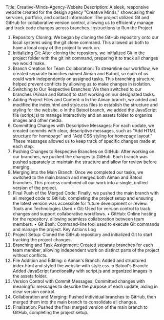 Title: Creative-Minds-Agency-Website
Description:
A sleek, responsive website created for the design agency "Creative Minds," showcasing their services, portfolio, and contact information. The project utilized Git and GitHub for collaborative version control, allowing us to efficiently manage and track code changes across branches.
Instructions to Run the Project
1.	Repository Cloning:
We began by cloning the GitHub repository onto our local systems using the git clone command. This allowed us both to have a local copy of the project to work on.
2.	Initializing Git:
After cloning the repository, we initialized Git in the project folder with the git init command, preparing it to track all changes we would make.
3.	Branch Creation for Team Collaboration:
To streamline our workflow, we created separate branches named Aiman and Batool, so each of us could work independently on assigned tasks. This branching structure helped prevent conflicts by allowing us to make changes in isolation.
4.	Switching to Our Respective Branches:
We then switched to our branches (Aiman and Batool) to start working on our designated tasks. 
5.	Adding Project Files and Content:
o	In the Aiman branch, we added and modified the index.html and style.css files to establish the structure and styling for the website.
o	In the Batool branch, we added the JavaScript file (script.js) to manage interactivity and an assets folder to organize images and other media.
6.	Committing Changes with Descriptive Messages:
For each update, we created commits with clear, descriptive messages, such as "Add HTML structure for homepage" and "Add CSS styling for homepage layout." These messages allowed us to keep track of specific changes made at each step.
7.	Pushing Changes to Respective Branches on GitHub:
After working on our branches, we pushed the changes to GitHub. Each branch was pushed separately to maintain the structure and allow for review before merging.
8.	Merging into the Main Branch:
Once we completed our tasks, we switched to the main branch and merged both Aiman and Batool branches. This process combined all our work into a single, unified version of the project.
9.	Final Push of the Merged Code:
Finally, we pushed the main branch with all merged code to GitHub, completing the project setup and ensuring the latest version was accessible for future development or review.
Tools and Technologies Used
•	Git: Used for version control to track changes and support collaborative workflows.
•	GitHub: Online hosting for the repository, allowing seamless collaboration between team members.
•	Git Bash: Command-line tool used to execute Git commands and manage the project.
Key Actions Log
1.	Project Setup:
Cloned the GitHub repository and initialized Git to start tracking the project changes.
2.	Branching and Task Assignment:
Created separate branches for each team member, allowing independent work on distinct parts of the project without conflicts.
3.	File Addition and Editing:
o	Aiman's Branch: Added and structured index.html and styled the website with style.css.
o	Batool's Branch: Added JavaScript functionality with script.js and organized images in the assets folder.
4.	Version Control with Commit Messages:
Committed changes with meaningful messages to describe the purpose of each update, aiding in clear version control.
5.	Collaboration and Merging:
Pushed individual branches to GitHub, then merged them into the main branch to consolidate all changes.
6.	Finalization:
Pushed the final merged version of the main branch to GitHub, completing the project setup.
